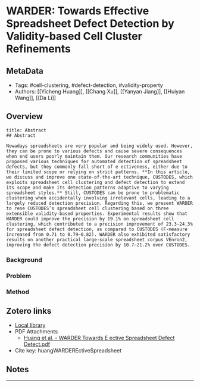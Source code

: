 # WARDER: Towards Effective Spreadsheet Defect Detection by Validity-based Cell Cluster Refinements

## MetaData

* Tags: #cell-clustering, #defect-detection, #validity-property
* Authors: [[Yicheng Huang]], [[Chang Xu]], [[Yanyan Jiang]], [[Huiyan Wang]], [[Da Li]]

## Overview

```ad-quote
title: Abstract
## Abstract

Nowadays spreadsheets are very popular and being widely used. However, they can be prone to various defects and cause severe consequences when end users poorly maintain them. Our research communities have proposed various techniques for automated detection of spreadsheet defects, but they commonly fall short of e ectiveness, either due to their limited scope or relying on strict patterns. **In this article, we discuss and improve one state-of-the-art technique, CUSTODES, which exploits spreadsheet cell clustering and defect detection to extend its scope and make its detection patterns adaptive to varying spreadsheet styles.** Still, CUSTODES can be prone to problematic clustering when accidentally involving irrelevant cells, leading to a largely reduced detection precision. Regarding this, we present WARDER to rene CUSTODES’s spreadsheet cell clustering based on three extensible validity-based properties. Experimental results show that WARDER could improve the precision by 19.1% on spreadsheet cell clustering, which contributed to a precision improvement of 23.3∼24.3% for spreadsheet defect detection, as compared to CUSTODES (F-measure increased from 0.71 to 0.79∼0.82). WARDER also exhibited satisfactory results on another practical large-scale spreadsheet corpus VEnron2, improving the defect detection precision by 10.7∼21.2% over CUSTODES.

```

### Background

### Problem

### Method

## Zotero links

* [Local library](zotero://select/items/1_SF7YJLD4)
* PDF Attachments
	- [Huang et al. - WARDER Towards E ective Spreadsheet Defect Detect.pdf](zotero://open-pdf/library/items/AQELEYAP)
* Cite key: huangWARDEREctiveSpreadsheet

## Notes











***

